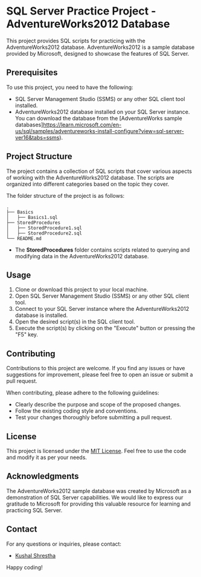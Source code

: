 # SQL Server Practice Project - AdventureWorks2012 Database

This project provides SQL scripts for practicing with the AdventureWorks2012 database. AdventureWorks2012 is a sample database provided by Microsoft, designed to showcase the features of SQL Server.

## Prerequisites
To use this project, you need to have the following:

- SQL Server Management Studio (SSMS) or any other SQL client tool installed.
- AdventureWorks2012 database installed on your SQL Server instance. You can download the database from the [AdventureWorks sample databases]https://learn.microsoft.com/en-us/sql/samples/adventureworks-install-configure?view=sql-server-ver16&tabs=ssms).

## Project Structure
The project contains a collection of SQL scripts that cover various aspects of working with the AdventureWorks2012 database. The scripts are organized into different categories based on the topic they cover.

The folder structure of the project is as follows:

```
.
├── Basics
│   ├── Basics1.sql
├── StoredProcedures
│   ├── StoredProcedure1.sql
│   ├── StoredProcedure2.sql
└── README.md
```

- The **StoredProcedures** folder contains scripts related to querying and modifying data in the AdventureWorks2012 database.

## Usage
1. Clone or download this project to your local machine.
2. Open SQL Server Management Studio (SSMS) or any other SQL client tool.
3. Connect to your SQL Server instance where the AdventureWorks2012 database is installed.
4. Open the desired script(s) in the SQL client tool.
5. Execute the script(s) by clicking on the "Execute" button or pressing the "F5" key.

## Contributing
Contributions to this project are welcome. If you find any issues or have suggestions for improvement, please feel free to open an issue or submit a pull request.

When contributing, please adhere to the following guidelines:
- Clearly describe the purpose and scope of the proposed changes.
- Follow the existing coding style and conventions.
- Test your changes thoroughly before submitting a pull request.

## License
This project is licensed under the [MIT License](LICENSE). Feel free to use the code and modify it as per your needs.

## Acknowledgments
The AdventureWorks2012 sample database was created by Microsoft as a demonstration of SQL Server capabilities. We would like to express our gratitude to Microsoft for providing this valuable resource for learning and practicing SQL Server.

## Contact
For any questions or inquiries, please contact:
- [Kushal Shrestha](mailto:kushalshr@gmail.com)

Happy coding!
